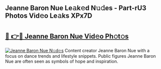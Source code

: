 ## Jeanne Baron Nue Le𝚊k𝚎d N𝚞𝚍es - Part-rU3 Photos Vid𝚎o Le𝚊ks XPx7D

# <h2><a href="http://fb6w6l.evod.top/?m=Jeanne+Baron+Nue">🔗 👉🔴 Jeanne Baron Nue Vid𝚎o Ph𝚘t𝚘s</a></h2>

[![Jeanne Baron Nue N𝚞d𝚎s](https://i.imgur.com/8V9OHl7.gif)](http://fb6w6l.evod.top/?m=Jeanne+Baron+Nue)
Content creator Jeanne Baron Nue with a focus on dance trends and lifestyle snippets. Public figures Jeanne Baron Nue are often seen as symbols of hope and inspiration. 
